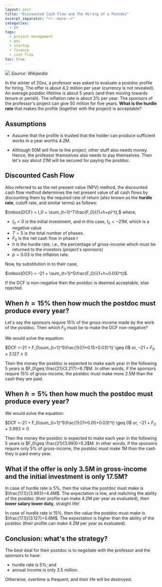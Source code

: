 ```yaml
---
layout: post
title: "Discounted Cash Flow and The Hiring of a Postdoc"
excerpt_separator: "<!--more-->"
categories:
  - pm
tags:
  - project management
  - pmi
  - startup
  - finance
  - cash flow
toc: true
---
```


![](https://upload.wikimedia.org/wikipedia/commons/2/23/US_one_dollar_bill%2C_obverse%2C_series_2009.jpg)
_Source: Wikipedia_

In the winter of 20xx, a professor was asked to evaluate a postdoc profile for hiring.
The offer is about 4.2 million per year (currency is not revealed).
An average postdoc lifetime is about 5 years (and then moving towards tenure or perish).
The inflation rate is about 3% per year.
The sponsors of the professor's project can give 50 million for five years.
__What is the hurdle rate__ that makes the profile (together with the project) is acceptable?
<!--more-->

## Assumptions

* Assume that the profile is trusted that the holder can produce sufficient works in a year worths 4.2M.

* Although 50M will flow to the project, other stuff also needs money.
Hence, the professor themselves also needs to pay themselves.
Then let's say about 21M will be secured for paying the postdoc.

## Discounted Cash Flow

Also referred to as the net present value (NPV) method, the discounted cash flow method determines the net present value of all cash flows by discounting them by the required rate of return (also known as the __hurdle rate__, cutoff rate, and similar terms) as follows:

$\mbox{DCF} = I_0 + \sum_{t=1}^T\frac{F_0}{(1+h+p)^t},$
where, 
* $I_0<0$ is the initial investment, and in this case, $I_0=-21$M, which is a negative value
* $T=5$ is the total number of phases.
* $F_0$ is the net cash flow in phase $t$
* $h$ is the hurdle rate, i.e., the percentage of gross-income which must be returned to the investors (project's sponsors)
* $p=0.03$ is the inflation rate.

Now, by substitution in to their case,

$\mbox{DCF} = -21 + \sum_{t=1}^5\frac{F_0}{(1+h+0.03)^t}$.

If the DCF is non-negative then the postdoc is deemed acceptable, else rejected.


## When $h=15$% then how much the postdoc must produce every year?

Let's say the sponsors require 15% of the gross-income made by the work of the postdoc.
Then which $F_0$ must be to make the DCF non-negative?

We would solve the equation:

$DCF =-21 + F_0\sum_{t=1}^5\frac{1}{(1+0.15+0.03)^t} \geq 0$
or,
$-21+F_0\times 3.127 \geq 0$

Then the money the postdoc is expected to make each year in the following 5 years is $F_0\geq \frac{21}{3.217}=6.7$M.
In other words, if the sponsors require 15% of gross-income, the postdoc must make more 2.5M than the cash they are paid.


## When $h=5$% then how much the postdoc must produce every year?

We would solve the equation:

$DCF =-21 + F_0\sum_{t=1}^5\frac{1}{(1+0.05+0.03)^t} \geq 0$
or,
$-21+F_0\times 3.993 \geq 0$

Then the money the postdoc is expected to make each year in the following 5 years is $F_0\geq \frac{21}{3.993}=5.2$M.
In other words, if the sponsors require only 5% of gross-income, the postdoc must make 1M than the cash they is paid every year.

## What if the offer is only 3.5M in gross-income and the initial investment is only 17.5M?

In case of hurdle rate is 5%, then the value the postdoc must make is $\frac{17.5}{3.993}=4.4M$.
The expectation is low, and matching the ability of the postdoc (their profile can make 4.2M per year as evaluated), then __lower salary lower duty__, straight life!

In case of hurdle rate is 15%, then the value the postdoc must make is $\frac{17.5}{3.127}=5.6M$.
The expectation is higher than the ability of the postdoc (their profile can make 4.2M per year as evaluated).


## Conclusion: what's the strategy?

The best deal for their postdoc is to negotiate with the professor and the sponsors to have:
* hurdle rate is 5%; and
* annual income is only 3.5 million.

Otherwise, overtime is frequent, and their life will be destroyed.

